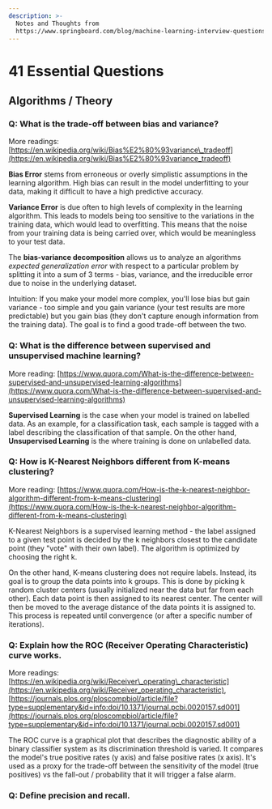```yaml
---
description: >-
  Notes and Thoughts from
  https://www.springboard.com/blog/machine-learning-interview-questions/
---
```


# 41 Essential Questions

## Algorithms / Theory

### Q: What is the trade-off between bias and variance?

More readings: [https://en.wikipedia.org/wiki/Bias%E2%80%93variance\_tradeoff](https://en.wikipedia.org/wiki/Bias%E2%80%93variance_tradeoff)

**Bias Error** stems from erroneous or overly simplistic assumptions in the learning algorithm. High bias can result in the model underfitting to your data, making it difficult to have a high predictive accuracy.

**Variance Error** is due often to high levels of complexity in the learning algorithm. This leads to models being too sensitive to the variations in the training data, which would lead to overfitting. This means that the noise from your training data is being carried over, which would be meaningless to your test data.

The **bias-variance decomposition** allows us to analyze an algorithms _expected generalization error_ with respect to a particular problem by splitting it into a sum of 3 terms - bias, variance, and the irreducible error due to noise in the underlying dataset. 

Intuition: If you make your model more complex, you'll lose bias but gain variance - too simple and you gain variance \(your test results are more predictable\) but you gain bias \(they don't capture enough information from the training data\). The goal is to find a good trade-off between the two.

### Q: What is the difference between supervised and unsupervised machine learning?

More reading: [https://www.quora.com/What-is-the-difference-between-supervised-and-unsupervised-learning-algorithms](https://www.quora.com/What-is-the-difference-between-supervised-and-unsupervised-learning-algorithms)

**Supervised Learning** is the case when your model is trained on labelled data. As an example, for a classification task, each sample is tagged with a label describing the classification of that sample. On the other hand, **Unsupervised Learning** is the where training is done on unlabelled data. 

### Q: How is K-Nearest Neighbors different from K-means clustering?

More reading: [https://www.quora.com/How-is-the-k-nearest-neighbor-algorithm-different-from-k-means-clustering](https://www.quora.com/How-is-the-k-nearest-neighbor-algorithm-different-from-k-means-clustering)

K-Nearest Neighbors is a supervised learning method - the label assigned to a given test point is decided by the k neighbors closest to the candidate point \(they "vote" with their own label\). The algorithm is optimized by choosing the right k.

On the other hand, K-means clustering does not require labels. Instead, its goal is to group the data points into k groups. This is done by picking k random cluster centers \(usually initialized near the data but far from each other\). Each data point is then assigned to its nearest center. The center will then be moved to the average distance of the data points it is assigned to. This process is repeated until convergence \(or after a specific number of iterations\).

### Q: Explain how the ROC \(Receiver Operating Characteristic\) curve works.

More readings: [https://en.wikipedia.org/wiki/Receiver\_operating\_characteristic](https://en.wikipedia.org/wiki/Receiver_operating_characteristic), [https://journals.plos.org/ploscompbiol/article/file?type=supplementary&id=info:doi/10.1371/journal.pcbi.0020157.sd001](https://journals.plos.org/ploscompbiol/article/file?type=supplementary&id=info:doi/10.1371/journal.pcbi.0020157.sd001)

The ROC curve is a graphical plot that describes the diagnostic ability of a binary classifier system as its discrimination threshold is varied. It compares the model's true positive rates \(y axis\) and false positive rates \(x axis\). It's used as a proxy for the trade-off between the sensitivity of the model \(true positives\) vs the fall-out / probability that it will trigger a false alarm.

### Q: Define precision and recall.



